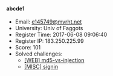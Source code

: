 #### abcde1  

* Email: e145749@mvrht.net  
* University: Univ of Faggots  
* Register Time: 2017-06-08 09:06:40  
* Register IP: 183.250.225.99  
* Score: 101  
* Solved challenges: 
  * [[WEB] md5-vs-injection](https://github.com/SniperOJ/Challenges/blob/master/web/md5-vs-injection.json)  
  * [[MISC] signin](https://github.com/SniperOJ/Challenges/blob/master/web/signin.json)  
